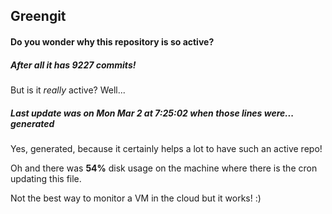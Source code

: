 ## Greengit

#### Do you wonder why this repository is so active?

##### After all it has 9227 commits!

But is it *really* active? Well...

##### Last update was on Mon Mar 2 at 7:25:02 when those lines were... generated

Yes, generated, because it certainly helps a lot to have such an active repo!

Oh and there was **54%** disk usage on the machine
where there is the cron updating this file.

Not the best way to monitor a VM in the cloud but it works! :)
